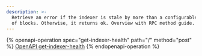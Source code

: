 ```yaml
---
description: >-
  Retrieve an error if the indexer is stale by more than a configurable number
  of blocks. Otherwise, it returns ok. Overview with RPC method guide.
---
```



{% openapi-operation spec="get-indexer-health" path="/" method="post" %}
[OpenAPI get-indexer-health](https://raw.githubusercontent.com/helius-labs/photon/refs/heads/main/src/openapi/specs/getIndexerHealth.yaml)
{% endopenapi-operation %}
